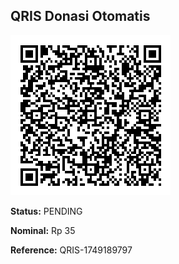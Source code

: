 ## QRIS Donasi Otomatis

![QRIS](qris.png)

**Status:** PENDING

**Nominal:** Rp 35

**Reference:** QRIS-1749189797
